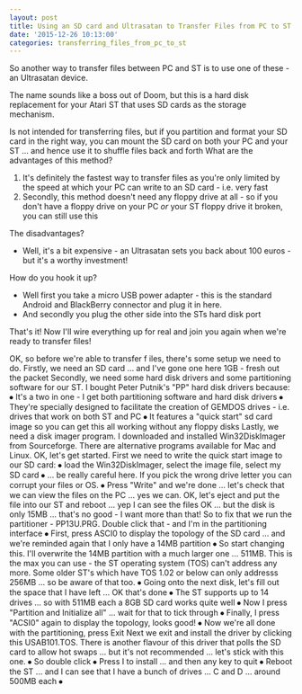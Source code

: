 ```yaml
---
layout: post
title: Using an SD card and Ultrasatan to Transfer Files from PC to ST
date: '2015-12-26 10:13:00'
categories: transferring_files_from_pc_to_st
---
```


So another way to transfer files between PC and ST is to use one of these - an Ultrasatan device.
 
The name sounds like a boss out of Doom, but this is a hard disk replacement for your Atari ST that uses SD cards as the storage mechanism.
 
Is not intended for transferring files, but if you partition and format your SD card in the right way, you can mount the SD card on both your PC and your ST ... and hence use it to shuffle files back and forth
What are the advantages of this method?
1) It's definitely the fastest way to transfer files as you're only limited by the speed at which your PC can write to an SD card - i.e. very fast
2) Secondly, this method doesn't need any floppy drive at all - so if you don't have a floppy drive on your PC *or* your ST floppy drive it broken, you can still use this
 
The disadvantages?
* Well, it's a bit expensive - an Ultrasatan sets you back about 100 euros - but it's a worthy investment!
 
How do you hook it up?
* Well first you take a micro USB power adapter - this is the standard Android and BlackBerry connector and plug it in here.
* And secondly you plug the other side into the STs hard disk port
 
That's it! Now I'll wire everything up for real and join you again when we're ready to transfer files!
 
 
 
OK, so before we're able to transfer f iles, there's some setup we need to do.
Firstly, we need an SD card ... and I've gone one here 1GB - fresh out the packet
Secondly, we need some hard disk drivers and some partitioning software for our ST. I bought Peter Putnik's "PP" hard disk drivers because:
⦁              It's a two in one - I get both partitioning software and hard disk drivers
⦁              They're specially designed to facilitate the creation of GEMDOS drives - i.e. drives that work on both ST and PC
⦁              It features a "quick start" sd card image so you can get this all working without any floppy disks
Lastly, we need a disk imager program. I downloaded and installed Win32DiskImager from Sourceforge. There are alternative programs available for Mac and Linux.
OK, let's get started. First we need to  write the quick start image to our SD card:
⦁              load the Win32DiskImager, select the image file, select my SD card
⦁              ... be really careful here. If you pick the wrong drive letter you can corrupt your files or OS.
⦁              Press "Write" and we're done ... let's check that we can view the files on the PC ... yes we can.
OK, let's eject and put the file into our ST and reboot ... yep I can see the files OK ... but the disk is only 15MB ... that's no good - I want more than that!
So to fix that we run the partitioner - PP13U.PRG. Double click that - and I'm in the partitioning interface
⦁              First, press ASCI0 to display the topology of the SD card ... and we're reminded again that I only have a 14MB partition
⦁              So start changing this. I'll overwrite the 14MB partition with a much larger one ... 511MB. This is the max you can use - the ST operating system (TOS) can't address any more. Some older ST's which have TOS 1.02 or below can only addresss 256MB ... so be aware of that too.
⦁              Going onto the next disk, let's fill out the space that I have left ... OK that's done
⦁              The ST supports up to 14 drives ... so with 511MB each a 8GB SD card works quite well
⦁              Now I press "Partition and Initialize all" ... wait for that to tick through
⦁              Finally, I press "ACSI0" again to display the topology, looks good!
⦁              Now we're all done with the partitioning, press Exit
Next we exit and install the driver by clicking this USAB101.TOS. There is another flavour of this driver that polls the SD card to allow hot swaps ... but it's not recommended ... let's stick with this one.
⦁              So double click
⦁              Press I to install ... and then any key to quit
⦁              Reboot the ST ... and I can see that I have a bunch of drives ... C and D ... around 500MB each
⦁               
 
 
 
 
